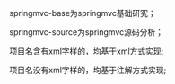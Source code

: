 springmvc-base为springmvc基础研究；

springmvc-source为springmvc源码分析；

项目名含有xml字样的，均基于xml方式实现;

项目名没有xml字样的，均基于注解方式实现;

